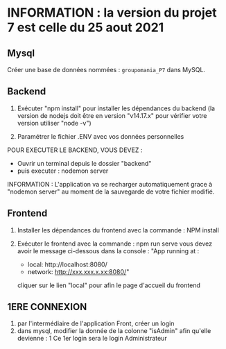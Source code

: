 # INFORMATION : la version du projet 7 est celle du 25 aout  2021
## Mysql
Créer une base de données nommées : ``groupomania_P7`` dans MySQL. 

## Backend
1. Exécuter "npm install" pour installer les dépendances du backend
(la version de nodejs doit être en version "v14.17.x" pour vérifier votre version utiliser "node -v") 

2. Paramétrer le fichier .ENV avec vos données personnelles

POUR EXECUTER LE BACKEND, VOUS DEVEZ :
- Ouvrir un terminal depuis le dossier "backend"
- puis executer : nodemon server
	
 INFORMATION : L'application va se recharger automatiquement grace à "nodemon server" au moment de la sauvegarde de votre fichier modifié. 
## Frontend
1. Installer les dépendances du frontend avec la commande : NPM install
2. Exécuter le frontend avec la commande : npm run serve
vous devez avoir le message ci-dessous dans la console :
    "App running at :
    - local: http://localhost:8080/
    - network: http://xxx.xxx.x.xx:8080/"

    cliquer sur le lien "local" pour afin le page d'accueil du frontend

## 1ERE CONNEXION
1. par l'intermédiaire de l'application Front, créer un login
2. dans mysql, modifier la donnée de la colonne "isAdmin" afin qu'elle devienne : 1
        Ce 1er login sera le login Administrateur